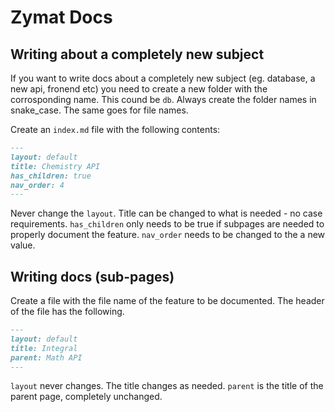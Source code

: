 # Zymat Docs 

## Writing about a completely new subject
If you want to write docs about a completely new subject (eg. database, a new api, fronend etc) you need to create a new folder with the corrosponding name. This cound be `db`. Always create the folder names in snake_case. The same goes for file names.

Create an `index.md` file with the following contents:
```md
---
layout: default
title: Chemistry API
has_children: true
nav_order: 4
---
```

Never change the `layout`. Title can be changed to what is needed - no case requirements. `has_children` only needs to be true if subpages are needed to properly document the feature. `nav_order` needs to be changed to the a new value.

## Writing docs (sub-pages)
Create a file with the file name of the feature to be documented. The header of the file has the following. 
```md
---
layout: default
title: Integral
parent: Math API
---
```
`layout` never changes. The title changes as needed. `parent` is the title of the parent page, completely unchanged. 